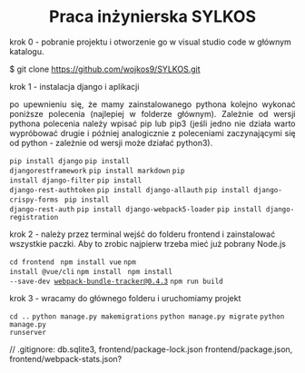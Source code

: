 <h1 align="center">Praca inżynierska SYLKOS</h1>

<p> krok 0 - pobranie projektu i otworzenie go w visual studio code w głównym katalogu.</p>

$  git clone https://github.com/wojkos9/SYLKOS.git

<p> krok 1 - instalacja django i aplikacji <p>
<p align="justify"> po upewnieniu się, że mamy zainstalowanego pythona kolejno wykonać poniższe polecenia (najlepiej w folderze głównym). Zależnie od wersji pythona polecenia należy wpisać pip lub pip3 (jeśli jedno nie działa warto wypróbować drugie i później analogicznie z poleceniami zaczynającymi się od python - zależnie od wersji może działać python3). </p>

<code>pip install django</code>
<code>pip install djangorestframework</code>
<code>pip install markdown</code>
<code>pip install django-filter</code>
<code>pip install django-rest-authtoken</code>
<code>pip install django-allauth</code>
<code>pip install django-crispy-forms </code>
<code>pip install django-rest-auth</code>
<code>pip install django-webpack5-loader</code>
<code>pip install django-registration</code>

<p> krok 2 - należy przez terminal wejść do folderu frontend i zainstalować wszystkie paczki. Aby to zrobic najpierw trzeba mieć już pobrany Node.js </p> 

<code>cd frontend </code>
<code>npm install vue</code>
<code>npm install @vue/cli</code>
<code>npm install</code>
<code>
npm install --save-dev webpack-bundle-tracker@0.4.3</code>
<code>npm run build</code>

<p>krok 3 - wracamy do głównego folderu i uruchomiamy projekt</p>

<code>cd ..</code>
<code>python manage.py makemigrations</code>
<code>python manage.py migrate</code>
<code>python manage.py runserver</code>





// .gitignore: db.sqlite3, frontend/package-lock.json frontend/package.json, frontend/webpack-stats.json?
